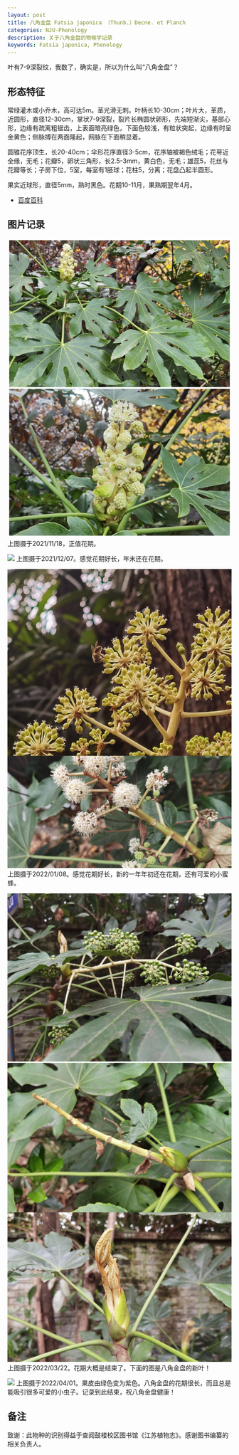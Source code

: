 ```yaml
---
layout: post
title: 八角金盘 Fatsia japonica （Thunb.）Decne. et Planch
categories: NJU-Phenology
description: 关于八角金盘的物候学记录
keywords: Fatsia japonica, Phenology
---
```


叶有7-9深裂纹，我数了，确实是，所以为什么叫“八角金盘”？

## 形态特征

常绿灌木或小乔木，高可达5m。茎光滑无刺。叶柄长10-30cm；叶片大，革质，近圆形，直径12-30cm，掌状7-9深裂，裂片长椭圆状卵形，先端短渐尖，基部心形，边缘有疏离粗锯齿，上表面暗亮绿色，下面色较浅，有粒状突起，边缘有时呈金黄色；侧脉搏在两面隆起，网脉在下面稍显着。

圆锥花序顶生，长20-40cm；伞形花序直径3-5cm，花序轴被褐色绒毛；花萼近全缘，无毛；花瓣5，卵状三角形，长2.5-3mm，黄白色，无毛；雄蕊5，花丝与花瓣等长；子房下位，5室，每室有1胚球；花柱5，分离；花盘凸起半圆形。

果实近球形，直径5mm，熟时黑色。花期10-11月，果熟期翌年4月。

 - [百度百科](https://baike.baidu.com/item/%E5%85%AB%E8%A7%92%E9%87%91%E7%9B%98/1070496)

## 图片记录

![](/images/blog/20211118-Fatsia-japonica.jpg)
上图摄于2021/11/18，正值花期。

![](/images/blog/20211207-Fatsia-japonica.jpg)
上图摄于2021/12/07。感觉花期好长，年末还在花期。

![](/images/blog/20220108-Fatsia-japonica.jpg)
上图摄于2022/01/08。感觉花期好长，新的一年年初还在花期，还有可爱的小蜜蜂。

![](/images/blog/20220322-Fatsia-japonica.jpg)
![](/images/blog/20220322(2)-Fatsia-japonica.jpg)
上图摄于2022/03/22。花期大概是结束了。下面的图是八角金盘的新叶！

![](/images/blog/20220401-Fatsia-japonica.jpg)
上图摄于2022/04/01。果皮由绿色变为紫色。八角金盘的花期很长，而且总是能吸引很多可爱的小虫子。记录到此结束，祝八角金盘健康！

## 备注

致谢：此物种的识别得益于查阅鼓楼校区图书馆《江苏植物志》。感谢图书编纂的相关负责人。
